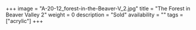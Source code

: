 +++
image = "A-20-12_forest-in-the-Beaver-V_2.jpg"
title = "The Forest in Beaver Valley 2"
weight = 0
description = "Sold"
availability = ""
tags = ["acrylic"]
+++
